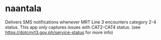 # naantala

Delivers SMS notifications whenever MRT Line 3 encounters category 2-4 status.
This app only captures issues with CAT2-CAT4 status. (see https://dotcmrt3.gov.ph/service-status for more info)
